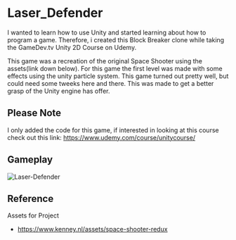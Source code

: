 # Laser_Defender
I wanted to learn how to use Unity and started learning about how to program a game.
Therefore, i created this Block Breaker clone while taking the GameDev.tv Unity 2D Course on Udemy.

This game was a recreation of the original Space Shooter using the assets(link down below). For this game the first level was made with some effects using the unity particle system. This game turned out pretty well, but could need some tweeks here and there. This was made to get a better grasp of the Unity engine has offer.

## Please Note
I only added the code for this game, if interested in looking at this course check out this link:
https://www.udemy.com/course/unitycourse/

## Gameplay
![Laser-Defender](Demo/block_breaker.gif)

## Reference
Assets for Project
* https://www.kenney.nl/assets/space-shooter-redux 
